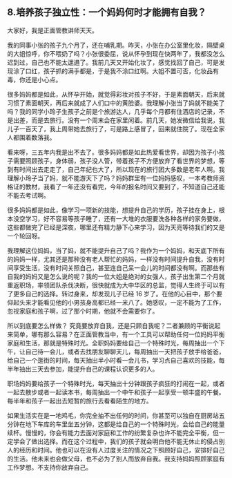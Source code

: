 ## 8.培养孩子独立性：一个妈妈何时才能拥有自我？
大家好，我是正面管教讲师天天。


我的同事小张的孩子九个月了，还在哺乳期。昨天，小张在办公室里化妆，隔壁桌的大姐惊呼，你不喂奶了吗？小张很委屈，说从怀孕到现在快两年了，我都没怎么迟到过，自己也不能太邋遢了。我前几天又开始化妆了，感觉找回了自己，可是发现涂了口红，孩子抓的满手都是，于是我不涂口红啊。大姐不置可否，化妆品有毒，你还是小心点。


很多妈妈都是如此，从怀孕开始，就觉得彩妆对孩子不好，于是素面朝天，后来就习惯了素面朝天，再后来就成了人们口中的黄脸婆。我理解小张当了妈就不能美了吗？我的同学小玲子生孩子之前是个旅游达人，几乎每个月都有住酒店的记录，不是出差，而是去旅行。没有一个周末会在家里闲着。前几天，她发微信给我说，我儿子一百天了，我上周带她去旅行了，可是路上感冒了，回来就住院了。现在全家人都围着数落我。


看来呀，三五年内我是出不去了。很多妈妈都是如此热爱看世界，却因为孩子小孩子需要照顾孩子，身体弱，孩子没人管，带着孩子不方便放弃了看世界的梦想，等到有时间出去走走了，自己年纪也大了，所以现在的旅行团大多数是老年人啊。我理解小玲子当了妈，就不能游天下了吗？妈妈群里有一位妈妈感叹，一本考教师资格证的教材，我看了一年还没有看完，今年的报名时间又要到了，不知道自己还能不能去考试啊。


很多妈妈都是如此，像学习一项新的技能，想提升自己的学历，孩子挂在身上，根本没空学习，好不容易等孩子睡了，还有一大堆的衣服要洗各种各样的家务要做，这些都做完了已经是深夜，哪里还有精力静下心来学习，因为天亮等待我们的又是一个轮回呀。


我理解这位妈妈，当了妈，就不能提升自己了吗？我作为一个妈妈，和天底下所有的妈妈一样，尤其还是那种没有老人帮忙的妈妈，一样没有时间提升自我，没有时间享受生活，没有时间关照自己，甚至连自己呆一会儿的时间都没有啊。而那些有自我的妈妈又是怎么说的呢？我的一位大姐是绝对的女强人，孩子出生第二个月就重返职场，率领团队杀伐决断，很快就成为大中华区的总监，觉得人生终于可以有了更多自己的选择。转过身来，却发现儿子已经 16 岁了。在他的心目中，那个要仰起头来才能看见他的小男孩身高都已经一米八了。她感叹，一定不能为了工作，忽视家庭和孩子啊，过了那个时期，他就不会需要你了。


所以到底要怎么样做？ 究竟要放弃自我，还是只顾自我呢？二者兼顾的平衡说起来简单，哪有那么容易？在正面管教当中，有一个工具可以帮助任何一位妈妈平衡家庭和生活，那就是特殊时光。全职妈妈要给自己一个特殊时光，每周抽出一个下午，让自己待一会儿，或者去找朋友聊聊天儿，每周抽出一天把孩子放手给爸爸，给自己一个逛街的时间，每天抽出半小时看一会儿书，学习点自己喜欢的技能，每半年抽出三天去参加，能提升自己的课程认识更多的人。


职场妈妈要给孩子一个特殊时光，每天抽出十分钟跟孩子疯狂的打闹在一起，或者一起去散步或者一起读本书，每周抽出一个中午和孩子一起享受一顿丰盛的午餐。每半年和孩子一起出去短暂的旅行去看看陌生的地方。


如果生活实在是一地鸡毛，你完全抽不出任何的时间，你甚至可以独自在厨房站五分钟在地下车库的车里坐五分钟，这都是给自己的一个特殊时光，会给自己的能量续杯。慢慢的，你会有能力去面对家庭和工作的纷繁复杂也许不能完全平衡，但一定学会了做出选择。而在这个过程中，我们的孩子就会明白他不能无休止的侵占别人的经历和时间。他也可以在没有人过度关注的情况之下照顾好自己，安排好自己的生活。他未来也会做父母，也不必为了别人而放弃自我。我支持妈妈照顾家庭有工作梦想。不支持你放弃自己。

